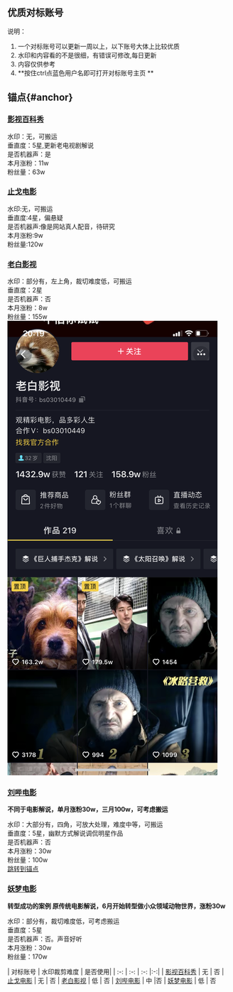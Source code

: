 ## 优质对标账号
说明：
1. 一个对标账号可以更新一周以上，以下账号大体上比较优质  
2. 水印和内容看的不是很细，有错误可修改,每日更新  
3. 内容仅供参考 
4. **按住ctrl点蓝色用户名即可打开对标账号主页 **

## 锚点{#anchor}

### [影视百科秀](https://www.douyin.com/user/MS4wLjABAAAASGTKYzl-BVROAYX_5-RNtYGfLe4IkCJshuPYQ2vRoUvhVaw_BNm76LhdJAlyFUs6?extra_params=%7B%22search_id%22%3A%2220210701165638010211178085283D170B%22%2C%22search_result_id%22%3A%222541666561965256%22%2C%22search_keyword%22%3A%22%E5%BD%B1%E8%A7%86%E7%99%BE%E7%A7%91%E7%A7%80%22%2C%22search_type%22%3A%22user%22%7D&enter_method=search_result&enter_from=search_result)
水印：无，可搬运  
垂直度：5星,更新老电视剧解说  
是否机器声：是  
本月涨粉：11w  
粉丝量：63w  
### [止戈电影](https://www.douyin.com/user/MS4wLjABAAAA8PXwaC9uh3jxkRhwT11lkcM5l3f_SYdDh3eb01qi-YI?enter_method=video_title&author_id=75379708557&group_id=6979198638698417421&log_pb=%7B%22impr_id%22%3A%22021625130908314fdbddc0100fff0030a124c860000000bfeef54%22%7D&enter_from=video_detail)
水印:无，可搬运  
垂直度:4星，偏悬疑  
是否机器声:像是网站真人配音，待研究  
本月涨粉:9w  
粉丝量:120w  
### [老白影视](https://www.douyin.com/video/6958257561179131166?previous_page=others_homepage)
水印：部分有，左上角，裁切难度低，可搬运  
垂直度：2星  
是否机器声：否  
本月涨粉：8w  
粉丝量：155w  
![](IMG_1221.png)
### [刘哔电影](https://www.douyin.com/video/6963242690855062815?previous_page=search_result&extra_params=%7B%22search_id%22%3A%22202107011734280102120530810300ADC5%22%2C%22search_result_id%22%3A%226963242690855062815%22%2C%22search_type%22%3A%22video%22%2C%22search_keyword%22%3A%22%E5%88%98%E5%93%94%E7%94%B5%E5%BD%B1%22%7D)


**不同于电影解说，单月涨粉30w，三月100w，可考虑搬运**

水印：大部分有，四角，可放大处理，难度中等，可搬运  
垂直度：5星，幽默方式解说调侃明星作品  
是否机器声：否  
本月涨粉：30w  
粉丝量：100w  
[跳转到锚点](#anchor)

### [妖梦电影](https://www.douyin.com/video/6972465216734989601?previous_page=others_homepage)
**转型成功的案例
原传统电影解说，6月开始转型做小众领域动物世界，涨粉30w**  

水印：部分有，裁切难度低，可考虑搬运  
垂直度：5星  
是否机器声：否。声音好听  
本月涨粉：30w  
粉丝量：170w  

| 对标账号  | 水印裁剪难度 | 是否使用|
| :-: | :-: | :-: |:-:|
| [影视百科秀](https://www.douyin.com/user/MS4wLjABAAAASGTKYzl-BVROAYX_5-RNtYGfLe4IkCJshuPYQ2vRoUvhVaw_BNm76LhdJAlyFUs6?extra_params=%7B%22search_id%22%3A%2220210701165638010211178085283D170B%22%2C%22search_result_id%22%3A%222541666561965256%22%2C%22search_keyword%22%3A%22%E5%BD%B1%E8%A7%86%E7%99%BE%E7%A7%91%E7%A7%80%22%2C%22search_type%22%3A%22user%22%7D&enter_method=search_result&enter_from=search_result) | 无 | 否
| [止戈电影](https://www.douyin.com/user/MS4wLjABAAAA8PXwaC9uh3jxkRhwT11lkcM5l3f_SYdDh3eb01qi-YI?enter_method=video_title&author_id=75379708557&group_id=6979198638698417421&log_pb=%7B%22impr_id%22%3A%22021625130908314fdbddc0100fff0030a124c860000000bfeef54%22%7D&enter_from=video_detail)    | 无 | 否
| [老白影视](https://www.douyin.com/video/6958257561179131166?previous_page=others_homepage)        | 低 | 否
| [刘哔电影](https://www.douyin.com/video/6963242690855062815?previous_page=search_result&extra_params=%7B%22search_id%22%3A%22202107011734280102120530810300ADC5%22%2C%22search_result_id%22%3A%226963242690855062815%22%2C%22search_type%22%3A%22video%22%2C%22search_keyword%22%3A%22%E5%88%98%E5%93%94%E7%94%B5%E5%BD%B1%22%7D)        | 中 |否
| [妖梦电影](https://www.douyin.com/video/6972465216734989601?previous_page=others_homepage)          | 低 | 否
